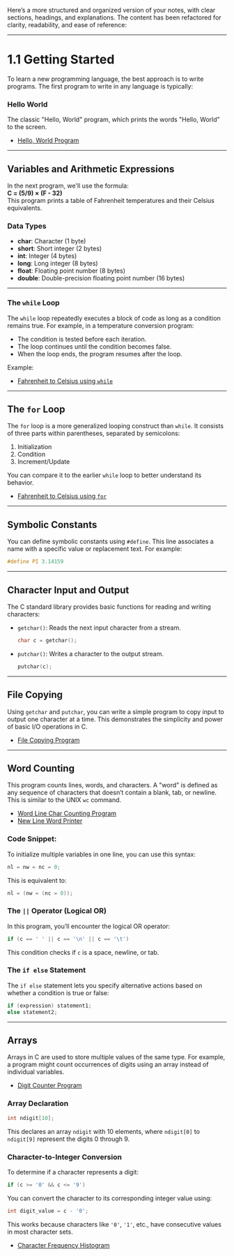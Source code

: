 Here’s a more structured and organized version of your notes, with clear sections, headings, and explanations. The content has been refactored for clarity, readability, and ease of reference:

---

# 1.1 Getting Started

To learn a new programming language, the best approach is to write programs. The first program to write in any language is typically:

### Hello World
The classic "Hello, World" program, which prints the words "Hello, World" to the screen.

- [Hello, World Program](HelloWorld/main.c)

---

## Variables and Arithmetic Expressions

In the next program, we'll use the formula:  
**C = (5/9) × (F - 32)**  
This program prints a table of Fahrenheit temperatures and their Celsius equivalents.

### Data Types

- **char**: Character (1 byte)
- **short**: Short integer (2 bytes)
- **int**: Integer (4 bytes)
- **long**: Long integer (8 bytes)
- **float**: Floating point number (8 bytes)
- **double**: Double-precision floating point number (16 bytes)

---

### The `while` Loop

The `while` loop repeatedly executes a block of code as long as a condition remains true. For example, in a temperature conversion program:

- The condition is tested before each iteration.
- The loop continues until the condition becomes false.
- When the loop ends, the program resumes after the loop.

Example:  
- [Fahrenheit to Celsius using `while`](FahrCelsiusLoop/main.c)

---

## The `for` Loop

The `for` loop is a more generalized looping construct than `while`. It consists of three parts within parentheses, separated by semicolons:

1. Initialization
2. Condition
3. Increment/Update

You can compare it to the earlier `while` loop to better understand its behavior.

- [Fahrenheit to Celsius using `for`](FahrToCelsius/main.c)

---

## Symbolic Constants

You can define symbolic constants using `#define`. This line associates a name with a specific value or replacement text. For example:

```c
#define PI 3.14159
```

---

## Character Input and Output

The C standard library provides basic functions for reading and writing characters:

- `getchar()`: Reads the next input character from a stream.
  ```c
  char c = getchar();
  ```
- `putchar()`: Writes a character to the output stream.
  ```c
  putchar(c);
  ```

---

## File Copying

Using `getchar` and `putchar`, you can write a simple program to copy input to output one character at a time. This demonstrates the simplicity and power of basic I/O operations in C.

- [File Copying Program](EchoInput/main.c)

---

## Word Counting

This program counts lines, words, and characters. A "word" is defined as any sequence of characters that doesn’t contain a blank, tab, or newline. This is similar to the UNIX `wc` command.

- [Word Line Char Counting Program](WordLineCharCounuter/main.c)
- [New Line Word Printer](NewLineWordPrinter/main.c)

### Code Snippet:
To initialize multiple variables in one line, you can use this syntax:
```c
nl = nw = nc = 0;
```

This is equivalent to:
```c
nl = (nw = (nc = 0));
```

### The `||` Operator (Logical OR)
In this program, you’ll encounter the logical OR operator:
```c
if (c == ' ' || c == '\n' || c == '\t')
```
This condition checks if `c` is a space, newline, or tab.

### The `if else` Statement
The `if else` statement lets you specify alternative actions based on whether a condition is true or false:
```c
if (expression) statement1;
else statement2;
```

---

## Arrays

Arrays in C are used to store multiple values of the same type. For example, a program might count occurrences of digits using an array instead of individual variables.

- [Digit Counter Program](DigitCounter/main.c)

### Array Declaration
```c
int ndigit[10];
```
This declares an array `ndigit` with 10 elements, where `ndigit[0]` to `ndigit[9]` represent the digits 0 through 9.

### Character-to-Integer Conversion
To determine if a character represents a digit:
```c
if (c >= '0' && c <= '9')
```

You can convert the character to its corresponding integer value using:
```c
int digit_value = c - '0';
```
This works because characters like `'0'`, `'1'`, etc., have consecutive values in most character sets.

- [Character Frequency Histogram](CharFreqHistogram/main.c)


